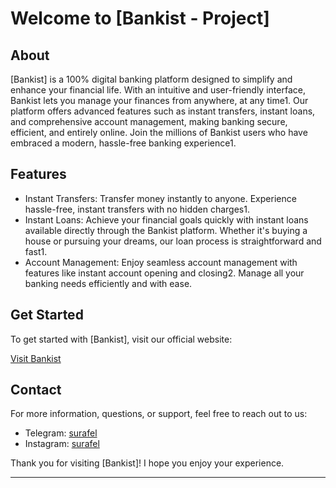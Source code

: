# Welcome to [Bankist - Project]

## About

[Bankist] is a 100% digital banking platform designed to simplify and enhance your financial life. With an intuitive and user-friendly interface, Bankist lets you manage your finances from anywhere, at any time1. Our platform offers advanced features such as instant transfers, instant loans, and comprehensive account management, making banking secure, efficient, and entirely online. Join the millions of Bankist users who have embraced a modern, hassle-free banking experience1.

## Features

- Instant Transfers: Transfer money instantly to anyone. Experience hassle-free, instant transfers with no hidden charges1.
- Instant Loans: Achieve your financial goals quickly with instant loans available directly through the Bankist platform. Whether it's buying a house or pursuing your dreams, our loan process is straightforward and fast1.
- Account Management: Enjoy seamless account management with features like instant account opening and closing2. Manage all your banking needs efficiently and with ease.



## Get Started

To get started with [Bankist], visit our official website:

[Visit Bankist](https://s-bankist.netlify.app/)

## Contact

For more information, questions, or support, feel free to reach out to us:

- Telegram: [surafel](https://t.me/surafel_a8)
- Instagram: [surafel](https://instagram.com/surafel_a8)

Thank you for visiting [Bankist]! I hope you enjoy your experience.

---



